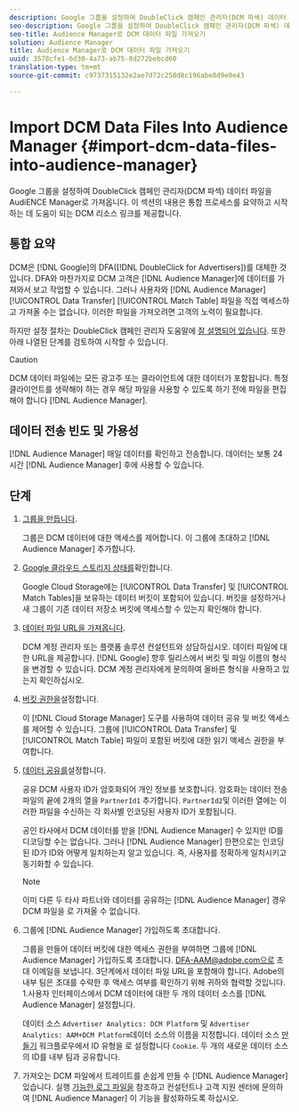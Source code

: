 ```yaml
---
description: Google 그룹을 설정하여 DoubleClick 캠페인 관리자(DCM 파섹) 데이터 파일을 AudiENCE Manager로 가져옵니다. 이 섹션의 내용은 통합 프로세스를 요약하고 시작하는 데 도움이 되는 DCM 리소스 링크를 제공합니다.
seo-description: Google 그룹을 설정하여 DoubleClick 캠페인 관리자(DCM 파섹) 데이터 파일을 AudiENCE Manager로 가져옵니다. 이 섹션의 내용은 통합 프로세스를 요약하고 시작하는 데 도움이 되는 DCM 리소스 링크를 제공합니다.
seo-title: Audience Manager로 DCM 데이터 파일 가져오기
solution: Audience Manager
title: Audience Manager로 DCM 데이터 파일 가져오기
uuid: 3578cfe1-6d30-4a73-ab75-8d272bebcd60
translation-type: tm+mt
source-git-commit: c9737315132e2ae7d72c250d8c196abe8d9e0e43

---
```



# Import DCM Data Files Into Audience Manager {#import-dcm-data-files-into-audience-manager}

Google 그룹을 설정하여 DoubleClick 캠페인 관리자(DCM 파섹) 데이터 파일을 AudiENCE Manager로 가져옵니다. 이 섹션의 내용은 통합 프로세스를 요약하고 시작하는 데 도움이 되는 DCM 리소스 링크를 제공합니다.

## 통합 요약

DCM은 [!DNL Google]의 DFA([!DNL DoubleClick for Advertisers])를 대체한 것입니다. DFA와 마찬가지로 DCM 고객은 [!DNL Audience Manager]에 데이터를 가져와서 보고 작업할 수 있습니다. 그러나 사용자와 [!DNL Audience Manager] [!UICONTROL Data Transfer] [!UICONTROL Match Table] 파일을 직접 액세스하고 가져올 수는 없습니다. 이러한 파일을 가져오려면 고객의 노력이 필요합니다.

하지만 설정 절차는 DoubleClick 캠페인 관리자 도움말에 [잘 설명되어 있습니다](https://support.google.com/dcm/partner/answer/2941575?hl=en&ref_topic=6107456). 또한 아래 나열된 단계를 검토하여 시작할 수 있습니다.

>[!CAUTION]
>
>DCM 데이터 파일에는 모든 광고주 또는 클라이언트에 대한 데이터가 포함됩니다. 특정 클라이언트를 생략해야 하는 경우 해당 파일을 사용할 수 있도록 하기 전에 파일을 편집해야 합니다 [!DNL Audience Manager].

## 데이터 전송 빈도 및 가용성

[!DNL Audience Manager] 매일 데이터를 확인하고 전송합니다. 데이터는 보통 24시간 [!DNL Audience Manager] 후에 사용할 수 있습니다.

## 단계

1. [그룹을 만듭니다](https://support.google.com/dcm/partner/answer/3370419?hl=en&ref_topic=6107456).

   그룹은 DCM 데이터에 대한 액세스를 제어합니다. 이 그룹에 초대하고 [!DNL Audience Manager] 추가합니다.

1. [Google 클라우드 스토리지 상태를](https://support.google.com/dcm/partner/answer/3370481?hl=en&ref_topic=6107456)확인합니다.

   Google Cloud Storage에는 [!UICONTROL Data Transfer] 및 [!UICONTROL Match Tables]을 보유하는 데이터 버킷이 포함되어 있습니다. 버킷을 설정하거나 새 그룹이 기존 데이터 저장소 버킷에 액세스할 수 있는지 확인해야 합니다.

1. [데이터 파일 URL을 가져옵니다](https://support.google.com/dcm/partner/answer/3370482?hl=en&ref_topic=6107456).

   DCM 계정 관리자 또는 플랫폼 솔루션 컨설턴트와 상담하십시오. 데이터 파일에 대한 URL을 제공합니다. [!DNL Google] 향후 릴리스에서 버킷 및 파일 이름의 형식을 변경할 수 있습니다. DCM 계정 관리자에게 문의하여 올바른 형식을 사용하고 있는지 확인하십시오.

1. [버킷 권한을](https://cloud.google.com/storage/docs/cloud-console?csw=1#_bucketpermission)설정합니다.

   이 [!DNL Cloud Storage Manager] 도구를 사용하여 데이터 공유 및 버킷 액세스를 제어할 수 있습니다. 그룹에 [!UICONTROL Data Transfer] 및 [!UICONTROL Match Table] 파일이 포함된 버킷에 대한 읽기 액세스 권한을 부여합니다.

1. [데이터 공유를](https://support.google.com/dcm/partner/answer/6206106?hl=en)설정합니다.

   공유 DCM 사용자 ID가 암호화되어 개인 정보를 보호합니다. 암호화는 데이터 전송 파일의 끝에 2개의 열을 `PartnerId1` 추가합니다. `PartnerId2`및 이러한 열에는 이러한 파일을 수신하는 각 회사별 인코딩된 사용자 ID가 포함됩니다.

   공인 타사에서 DCM 데이터를 받을 [!DNL Audience Manager] 수 있지만 ID를 디코딩할 수는 없습니다. 그러나 [!DNL Audience Manager] 한편으로는 인코딩된 ID가 ID와 어떻게 일치하는지 알고 있습니다. 즉, 사용자를 정확하게 일치시키고 동기화할 수 있습니다.

   >[!NOTE]
   >이미 다른 두 타사 파트너와 데이터를 공유하는 [!DNL Audience Manager] 경우 DCM 파일을 로 가져올 수 없습니다.

1. 그룹에 [!DNL Audience Manager] 가입하도록 초대합니다.

   그룹을 만들어 데이터 버킷에 대한 액세스 권한을 부여하면 그룹에 [!DNL Audience Manager] 가입하도록 초대합니다. DFA-AAM@adobe.com으로 초대 이메일을 보냅니다. 3단계에서 데이터 파일 URL을 포함해야 합니다. Adobe의 내부 팀은 초대를 수락한 후 액세스 여부를 확인하기 위해 귀하와 협력할 것입니다. 1.사용자 인터페이스에서 DCM 데이터에 대한 두 개의 데이터 소스를 [!DNL Audience Manager] 설정합니다.

   데이터 소스 `Advertiser Analytics: DCM Platform` 및 `Advertiser Analytics: AAM+DCM Platform`데이터 소스의 이름을 지정합니다. 데이터 소스 [만들기](../../../features/manage-datasources.md#create-data-source) 워크플로우에서 ID 유형을 로 설정합니다 `Cookie`. 두 개의 새로운 데이터 소스의 ID를 내부 팀과 공유합니다.

1. 가져오는 DCM 파일에서 트레이트를 손쉽게 만들 수 [!DNL Audience Manager]있습니다. 실행 [가능한 로그 파일을](../../../integration/media-data-integration/actionable-log-files.md) 참조하고 컨설턴트나 고객 지원 센터에 문의하여 [!DNL Audience Manager] 이 기능을 활성화하도록 하십시오.
